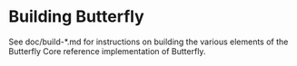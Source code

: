 Building Butterfly
=============

See doc/build-*.md for instructions on building the various
elements of the Butterfly Core reference implementation of Butterfly.
